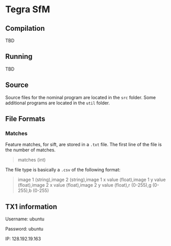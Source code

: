 # Tegra SfM

## Compilation

TBD

## Running

TBD

## Source

Source files for the nominal program are located in the `src` folder. Some additional programs are located in the `util` folder. 

## File Formats

### Matches
Feature matches, for sift, are stored in a `.txt` file. The first line of the file is the number of matches.

> matches (int)

The file type is basically a `.csv` of the following format:

> image 1 (string),image 2 (string),image 1 x value (float),image 1 y value (float),image 2 x value (float),image 2 y value (float),r (0-255),g (0-255),b (0-255)

## TX1 information

Username: ubuntu

Password: ubuntu

IP: 128.192.19.163
